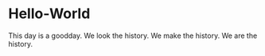 # Hello-World

This day is a goodday. 
We look the history.
We make the history.
We are the history.
